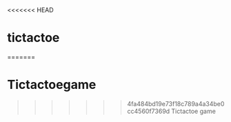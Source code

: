 <<<<<<< HEAD
# tictactoe
=======
# Tictactoegame
>>>>>>> 4fa484bd19e73f18c789a4a34be0cc4560f7369d
Tictactoe game
